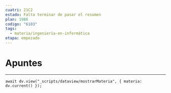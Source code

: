 ```yaml
---
cuatri: 21C2
estado: Falta terminar de pasar el resumen
plan: 1986
codigo: "6103"
tags:
  - materia/ingeniería-en-informática
etapa: empezado
---
```

# Apuntes
---
```dataviewjs
await dv.view("_scripts/dataview/mostrarMateria", { materia: dv.current() });
```